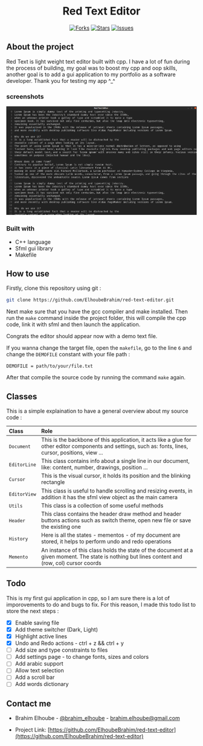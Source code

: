 <center>

# Red Text Editor

[![Forks](https://img.shields.io/github/forks/ElhoubeBrahim/red-text-editor)](https://github.com/ElhoubeBrahim/red-text-editor/network)
[![Stars](https://img.shields.io/github/stars/ElhoubeBrahim/red-text-editor)](https://github.com/ElhoubeBrahim/red-text-editor/stargazers)
[![Issues](https://img.shields.io/github/issues/ElhoubeBrahim/red-text-editor)](https://github.com/ElhoubeBrahim/red-text-editor/issues)
</center>

## About the project

Red Text is light weight text editor built with cpp. I have a lot of fun during the process of building, my goal was to boost my cpp and oop skills, another goal is to add a gui application to my portfolio as a software developer. Thank you for testing my app ^_^

### screenshots

![Screenshot](/assets/images/screenshot.png)

### Built with

- C++ language
- Sfml gui library
- Makefile

## How to use

Firstly, clone this repository using git :
```bash
git clone https://github.com/ElhoubeBrahim/red-text-editor.git
```
Next make sure that you have the gcc compiler and make installed. Then run the `make` command inside the project folder, this will compile the cpp code, link it with sfml and then launch the application.

Congrats the editor should appear now with a demo text file.

If you wanna change the target file, open the `makefile`, go to the line `6` and change the `DEMOFILE` constant with your file path :

```
DEMOFILE = path/to/your/file.txt
```

After that compile the source code by running the command `make` again.

## Classes

This is a simple explaination to have a general overview about my source code :

| Class          | Role    |
|:---------------|:--------|
| `Document`     | This is the backbone of this application, it acts like a glue for other editor components and settings, such as: fonts, lines, cursor, positions, view ... |
| `EditorLine`   | This class contains info about a single line in our document, like: content, number, drawings, position ... |
| `Cursor`       | This is the visual cursor, it holds its position and the blinking rectangle |
| `EditorView`   | This class is useful to handle scrolling and resizing events, in addition it has the sfml view object as the main camera |
| `Utils`        | This class is a collection of some useful methods |
| `Header`       | This class contains the header draw method and header buttons actions such as switch theme, open new file or save the existing one |
| `History`      | Here is all the states - mementos - of my document are stored, it helps to perform undo and redo operations  |
| `Memento`      | An instance of this class holds the state of the document at a given moment. The state is nothing but lines content and (row, col) cursor coords |

## Todo

This is my first gui application in cpp, so I am sure there is a lot of imporovements to do and bugs to fix. For this reason, I made this todo list to store the next steps :

- [x] Enable saving file
- [x] Add theme switcher (Dark, Light)
- [x] Highlight active lines
- [x] Undo and Redo actions - ctrl + z && ctrl + y
- [ ] Add size and type constraints to files
- [ ] Add settings page - to change fonts, sizes and colors
- [ ] Add arabic support
- [ ] Allow text selection
- [ ] Add a scroll bar
- [ ] Add words dictionary

## Contact me

- Brahim Elhoube - [@brahim_elhoube](https://twitter.com/brahim_elhoube) - brahim.elhoube@gmail.com

- Project Link: [https://github.com/ElhoubeBrahim/red-text-editor](https://github.com/ElhoubeBrahim/red-text-editor)